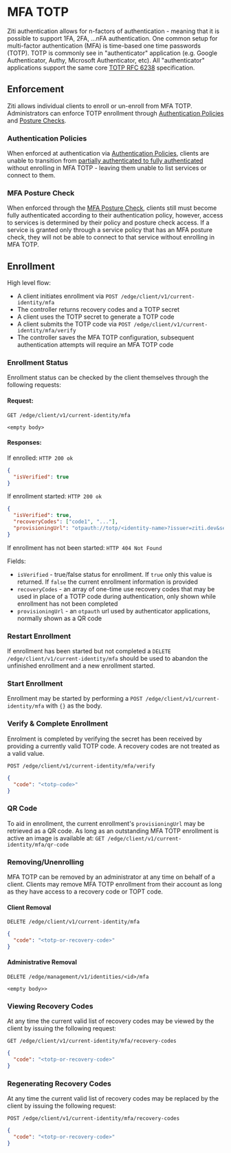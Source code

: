 # MFA TOTP

Ziti authentication allows for n-factors of authentication - meaning that it is possible to support 1FA, 2FA, ...nFA
authentication. One common setup for multi-factor authentication (MFA) is time-based one time passwords (TOTP).
TOTP is commonly see in "authenticator" application (e.g. Google Authenticator, Authy, Microsoft Authenticator, etc).
All "authenticator" applications support the same core [TOTP RFC 6238](https://www.rfc-editor.org/rfc/rfc6238) 
specification.

## Enforcement

Ziti allows individual clients to enroll or un-enroll from MFA TOTP. Administrators can enforce TOTP enrollment through
[Authentication Policies](./30-authentication-policies.md) and [Posture Checks](../authorization/posture-checks.md#mfa).

### Authentication Policies
When enforced at authentication via [Authentication Policies](./30-authentication-policies.md), clients are unable to 
transition from [partially authenticated to fully authenticated](./auth.md#full-vs-partial-authentication) 
without enrolling in MFA TOTP - leaving them unable to list services or connect to them. 

### MFA Posture Check
When enforced through the [MFA Posture Check](../authorization/posture-checks.md#mfa), clients still must become fully 
authenticated according to their authentication policy, however, access to services is determined by their policy and 
posture check access. If a service is granted only through a service policy that has an MFA posture check, they will 
not be able to connect to that service without enrolling in MFA TOTP.

## Enrollment

High level flow:

- A client initiates enrollment via `POST /edge/client/v1/current-identity/mfa`
- The controller returns recovery codes and a TOTP secret
- A client uses the TOTP secret to generate a TOTP code
- A client submits the TOTP code via `POST /edge/client/v1/current-identity/mfa/verify`
- The controller saves the MFA TOTP configuration, subsequent authentication attempts will require an MFA TOTP code

### Enrollment Status

Enrollment status can be checked by the client themselves through the following requests:

#### Request: 
`GET /edge/client/v1/current-identity/mfa`
```
<empty body>
```

#### Responses:
If enrolled:
`HTTP 200 ok`
```json
{
  "isVerified": true
}
```

If enrollment started:
`HTTP 200 ok`
```json
{
  "isVerified": true,
  "recoveryCodes": ["code1", "..."],
  "provisioningUrl": "otpauth://totp/<identity-name>?issuer=ziti.dev&secret=<secret>"
}
```

If enrollment has not been started:
`HTTP 404 Not Found`

Fields:

- `isVerified` - true/false status for enrollment. If `true` only this value is returned. If `false` the current enrollment information is provided
- `recoveryCodes` - an array of one-time use recovery codes that may be used in place of a TOTP code during authentication, only shown while enrollment has not been completed
- `provisioningUrl` - an `otpauth` url used by authenticator applications, normally shown as a QR code


### Restart Enrollment

If enrollment has been started but not completed a `DELETE /edge/client/v1/current-identity/mfa` should be used to
abandon the unfinished enrollment and a new enrollment started.

### Start Enrollment

Enrollment may be started by performing a `POST /edge/client/v1/current-identity/mfa` with `{}` as the body.

### Verify & Complete Enrollment

Enrolment is completed by verifying the secret has been received by providing a currently valid TOTP code. A recovery
codes are not treated as a valid value.

`POST /edge/client/v1/current-identity/mfa/verify`
```json
{
  "code": "<totp-code>"
}
```

### QR Code

To aid in enrollment, the current enrollment's `provisioningUrl` may be retrieved as a QR code. As long as an outstanding
MFA TOTP enrollment is active an image is available at: `GET /edge/client/v1/current-identity/mfa/qr-code`

### Removing/Unenrolling

MFA TOTP can be removed by an administrator at any time on behalf of a client. Clients may remove MFA TOTP enrollment
from their account as long as they have access to a recovery code or TOPT code.

#### Client Removal
`DELETE /edge/client/v1/current-identity/mfa`
```json
{
  "code": "<totp-or-recovery-code>"
}
```

#### Administrative Removal
`DELETE /edge/management/v1/identities/<id>/mfa`
```
<empty body>>
```

### Viewing Recovery Codes
At any time the current valid list of recovery codes may be viewed by the client by issuing the following request:

`GET /edge/client/v1/current-identity/mfa/recovery-codes`
```json
{
  "code": "<totp-or-recovery-code>"
}
```

### Regenerating Recovery Codes

At any time the current valid list of recovery codes may be replaced by the client by issuing the following request:


`POST /edge/client/v1/current-identity/mfa/recovery-codes`
```json
{
  "code": "<totp-or-recovery-code>"
}
```